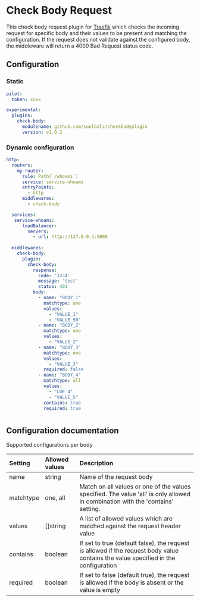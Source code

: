 # Check Body Request

This check body request plugin for [Traefik](https://github.com/traefik/traefik) which checks the incoming request for specific body and their values to be present and matching the configuration. If the request does not validate against the configured body, the middleware will return a 4000 Bad Request status code.


## Configuration

### Static

```yaml
pilot:
  token: xxxx

experimental:
  plugins:
    check-body:
      modulename: github.com/soulbalz/checkbodyplugin
      version: v1.0.2
```

### Dynamic configuration

```yaml
http:
  routers:
    my-router:
      rule: Path(`/whoami`)
      service: service-whoami
      entryPoints:
        - http
      middlewares:
        - check-body

  services:
   service-whoami:
      loadBalancer:
        servers:
          - url: http://127.0.0.1:5000
  
  middlewares:
    check-body:
      plugin:
        check-body:
          response:
            code: '1234'
            message: 'test'
            status: 401
          body:
            - name: "BODY_1"
              matchtype: one
              values: 
                - "VALUE_1"
                - "VALUE_99"
            - name: "BODY_2"
              matchtype: one
              values: 
                - "VALUE_2"
            - name: "BODY_3"
              matchtype: one
              values: 
                - "VALUE_3"
              required: false
            - name: "BODY_4"
              matchtype: all
              values: 
                - "LUE_4"
                - "VALUE_5"
              contains: true
              required: true
```

#
## Configuration documentation

Supported configurations per body

| Setting   | Allowed values | Description |
| :--       | :--            | :--         |
| name      | string   | Name of the request body |
| matchtype | one, all | Match on all values or one of the values specified. The value 'all' is only allowed in combination with the 'contains' setting.|
| values    | []string | A list of allowed values which are matched against the request header value|
| contains  | boolean  | If set to true (default false), the request is allowed if the request body value contains the value specified in the configuration |
| required  | boolean  | If set to false (default true), the request is allowed if the body is absent or the value is empty|

#

